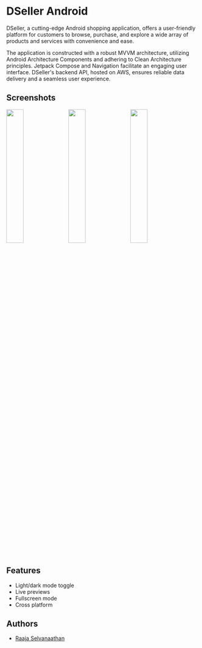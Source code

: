 
# DSeller Android

DSeller, a cutting-edge Android shopping application, offers a user-friendly platform for customers to browse, purchase, and explore a wide array of products and services with convenience and ease.

The application is constructed with a robust MVVM architecture, utilizing Android Architecture Components and adhering to Clean Architecture principles. Jetpack Compose and Navigation facilitate an engaging user interface. DSeller's backend API, hosted on AWS, ensures reliable data delivery and a seamless user experience.


## Screenshots

<p float="left">
  <img src="https://dseller.s3.ap-south-1.amazonaws.com/screenshots/s1.png" width="30%" />
  &nbsp;
  <img src="https://dseller.s3.ap-south-1.amazonaws.com/screenshots/s2.png" width="30%" />
  &nbsp;
  <img src="https://dseller.s3.ap-south-1.amazonaws.com/screenshots/s3.png" width="30%" />
  &nbsp;
</p>

## Features

- Light/dark mode toggle
- Live previews
- Fullscreen mode
- Cross platform


## Authors

- [Raaja Selvanaathan](https://www.github.com/octokatherine)

